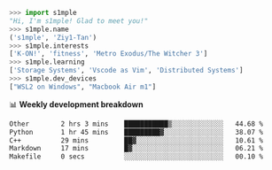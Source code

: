 ```python
>>> import s1mple
"Hi, I'm s1mple! Glad to meet you!"
>>> s1mple.name
('s1mple', 'Ziy1-Tan')
>>> s1mple.interests
['K-ON!', 'fitness', 'Metro Exodus/The Witcher 3']
>>> s1mple.learning
['Storage Systems', 'Vscode as Vim', 'Distributed Systems']
>>> s1mple.dev_devices
["WSL2 on Windows", "Macbook Air m1"]
```
📊 **Weekly development breakdown**
<!--START_SECTION:waka-->

```txt
Other        2 hrs 3 mins    ███████████▒░░░░░░░░░░░░░   44.68 %
Python       1 hr 45 mins    █████████▓░░░░░░░░░░░░░░░   38.07 %
C++          29 mins         ██▓░░░░░░░░░░░░░░░░░░░░░░   10.61 %
Markdown     17 mins         █▓░░░░░░░░░░░░░░░░░░░░░░░   06.21 %
Makefile     0 secs          ░░░░░░░░░░░░░░░░░░░░░░░░░   00.10 %
```

<!--END_SECTION:waka-->
